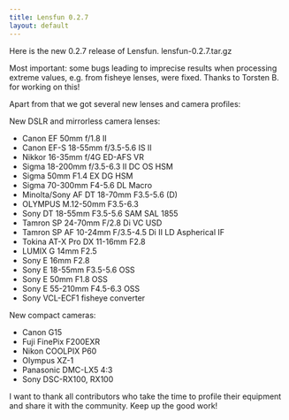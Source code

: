 ```yaml
---
title: Lensfun 0.2.7
layout: default
---
```


Here is the new 0.2.7 release of Lensfun.
lensfun-0.2.7.tar.gz

Most important: some bugs leading to imprecise results when processing extreme values, e.g. from fisheye lenses, were fixed. Thanks to Torsten B. for working on this!

Apart from that we got several new lenses and camera profiles:

New DSLR and mirrorless camera lenses:

* Canon EF 50mm f/1.8 II
* Canon EF-S 18-55mm f/3.5-5.6 IS II
* Nikkor 16-35mm f/4G ED-AFS VR
* Sigma 18-200mm f/3.5-6.3 II DC OS HSM
* Sigma 50mm F1.4 EX DG HSM
* Sigma 70-300mm F4-5.6 DL Macro
* Minolta/Sony AF DT 18-70mm F3.5-5.6 (D)
* OLYMPUS M.12-50mm F3.5-6.3
* Sony DT 18-55mm F3.5-5.6 SAM SAL 1855
* Tamron SP 24-70mm F/2.8 Di VC USD
* Tamron SP AF 10-24mm F/3.5-4.5 Di II LD Aspherical IF
* Tokina AT-X Pro DX 11-16mm F2.8
* LUMIX G 14mm F2.5
* Sony E 16mm F2.8
* Sony E 18-55mm F3.5-5.6 OSS
* Sony E 50mm F1.8 OSS
* Sony E 55-210mm F4.5-6.3 OSS
* Sony VCL-ECF1 fisheye converter

New compact cameras:

* Canon G15
* Fuji FinePix F200EXR
* Nikon COOLPIX P60
* Olympus XZ-1
* Panasonic DMC-LX5 4:3
* Sony DSC-RX100, RX100

I want to thank all contributors who take the time to profile their equipment and share it with the community. Keep up the good work!
